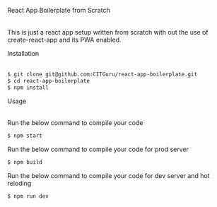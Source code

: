 React App Boilerplate from Scratch
######

This is just a react app setup written from scratch with out the use of create-react-app and its PWA enabled.


Installation
######

```bash
$ git clone git@github.com:CITGuru/react-app-boilerplate.git
$ cd react-app-boilerplate
$ npm install

```

Usage
######

Run the below command to compile your code

```bash
$ npm start
```

Run the below command to compile your code for prod server

```bash
$ npm build
```

Run the below command to compile your code for dev server and hot reloding

```bash
$ npm run dev
```
